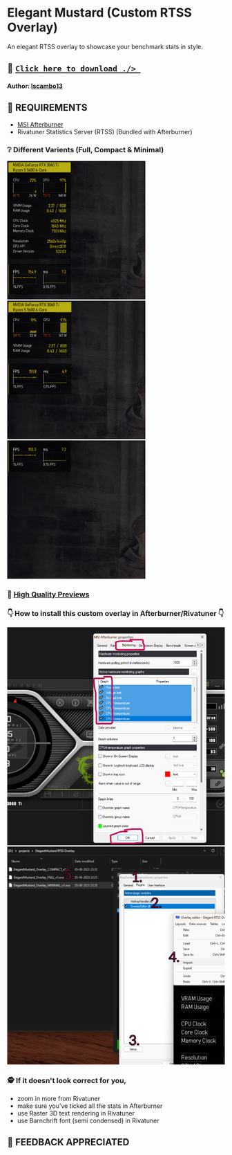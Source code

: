 # Elegant Mustard (Custom RTSS Overlay)
An elegant RTSS overlay to showcase your benchmark stats in style.


## 💾 [`Click here to download ./> `](https://github.com/lscambo13/ElegantMustard/releases)
#### **Author:** [lscambo13](https://github.com/lscambo13)

## 🤔 REQUIREMENTS
- [MSI Afterburner](https://www.msi.com/Landing/afterburner/graphics-cards)
- Rivatuner Statistics Server (RTSS) (Bundled with Afterburner)


### ❔ Different Varients (Full, Compact & Minimal)
![full](https://github.com/lscambo13/ElegantMustard/blob/main/Previews/full_v1%20(Phone).png)
![compact](https://github.com/lscambo13/ElegantMustard/blob/main/Previews/compact_v1%20(Phone).png)
![minimal](https://github.com/lscambo13/ElegantMustard/blob/main/Previews/minimal_v1%20(Phone).png)

### 📁 [High Quality Previews](https://github.com/lscambo13/ElegantMustard/tree/main/Previews)

### 👇 How to install this custom overlay in Afterburner/Rivatuner 👇
![1](https://github.com/lscambo13/ElegantMustard/blob/main/Guide/STEP%201.png)
![2](https://github.com/lscambo13/ElegantMustard/blob/main/Guide/STEP%202.png)

### 🕵️ If it doesn't look correct for you,
- zoom in more from Rivatuner
- make sure you've ticked all the stats in Afterburner
- use Raster 3D text rendering in Rivatuner
- use Barnchrift font (semi condensed) in Rivatuner

## 🙏 FEEDBACK APPRECIATED
